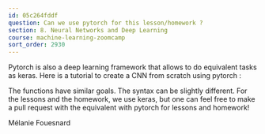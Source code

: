 ```yaml
---
id: 05c264fddf
question: Can we use pytorch for this lesson/homework ?
section: 8. Neural Networks and Deep Learning
course: machine-learning-zoomcamp
sort_order: 2930
---
```


Pytorch is also a deep learning framework that allows to do equivalent tasks as keras. Here is a tutorial to create a CNN from scratch using pytorch :

The functions have similar goals. The syntax can be slightly different. For the lessons and the homework, we use keras, but one can feel free to make a pull request with the equivalent with pytorch for lessons and homework!

Mélanie Fouesnard


